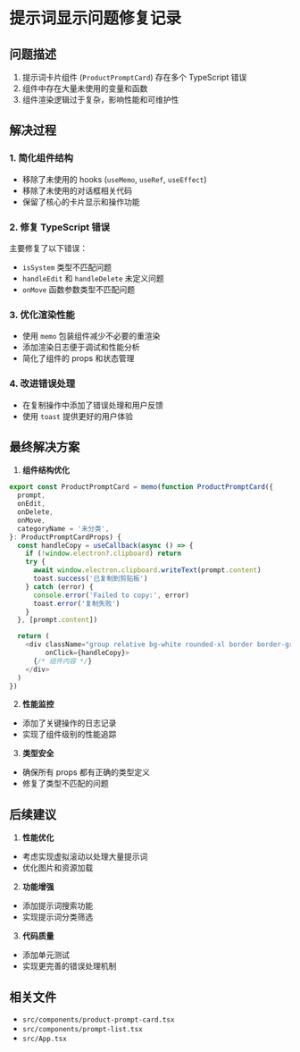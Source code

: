 # 提示词显示问题修复记录

## 问题描述

1. 提示词卡片组件 (`ProductPromptCard`) 存在多个 TypeScript 错误
2. 组件中存在大量未使用的变量和函数
3. 组件渲染逻辑过于复杂，影响性能和可维护性

## 解决过程

### 1. 简化组件结构

- 移除了未使用的 hooks (`useMemo`, `useRef`, `useEffect`)
- 移除了未使用的对话框相关代码
- 保留了核心的卡片显示和操作功能

### 2. 修复 TypeScript 错误

主要修复了以下错误：

- `isSystem` 类型不匹配问题
- `handleEdit` 和 `handleDelete` 未定义问题
- `onMove` 函数参数类型不匹配问题

### 3. 优化渲染性能

- 使用 `memo` 包装组件减少不必要的重渲染
- 添加渲染日志便于调试和性能分析
- 简化了组件的 props 和状态管理

### 4. 改进错误处理

- 在复制操作中添加了错误处理和用户反馈
- 使用 `toast` 提供更好的用户体验

## 最终解决方案

1. **组件结构优化**

```typescript
export const ProductPromptCard = memo(function ProductPromptCard({
  prompt,
  onEdit,
  onDelete,
  onMove,
  categoryName = '未分类',
}: ProductPromptCardProps) {
  const handleCopy = useCallback(async () => {
    if (!window.electron?.clipboard) return
    try {
      await window.electron.clipboard.writeText(prompt.content)
      toast.success('已复制到剪贴板')
    } catch (error) {
      console.error('Failed to copy:', error)
      toast.error('复制失败')
    }
  }, [prompt.content])

  return (
    <div className="group relative bg-white rounded-xl border border-gray-100 p-4 hover:border-gray-200 transition-colors cursor-pointer"
         onClick={handleCopy}>
      {/* 组件内容 */}
    </div>
  )
})
```

2. **性能监控**

- 添加了关键操作的日志记录
- 实现了组件级别的性能追踪

3. **类型安全**

- 确保所有 props 都有正确的类型定义
- 修复了类型不匹配的问题

## 后续建议

1. **性能优化**

- 考虑实现虚拟滚动以处理大量提示词
- 优化图片和资源加载

2. **功能增强**

- 添加提示词搜索功能
- 实现提示词分类筛选

3. **代码质量**

- 添加单元测试
- 实现更完善的错误处理机制

## 相关文件

- `src/components/product-prompt-card.tsx`
- `src/components/prompt-list.tsx`
- `src/App.tsx`

